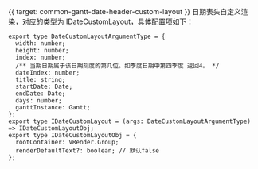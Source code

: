 {{ target: common-gantt-date-header-custom-layout }}
日期表头自定义渲染，对应的类型为 IDateCustomLayout，具体配置项如下：
```
export type DateCustomLayoutArgumentType = {
  width: number;
  height: number;
  index: number;
  /** 当期日期属于该日期刻度的第几位。如季度日期中第四季度 返回4。 */
  dateIndex: number;
  title: string;
  startDate: Date;
  endDate: Date;
  days: number;
  ganttInstance: Gantt;
};
export type IDateCustomLayout = (args: DateCustomLayoutArgumentType) => IDateCustomLayoutObj;
export type IDateCustomLayoutObj = {
  rootContainer: VRender.Group;
  renderDefaultText?: boolean; // 默认false
};
```